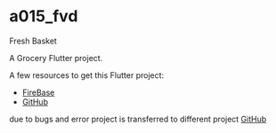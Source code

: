 # a015_fvd

Fresh Basket

A Grocery Flutter project.

A few resources to get this  Flutter project:

- [FireBase](https://console.firebase.google.com/u/0/project/a015-fvd/overview/)
- [GitHub](https://github.com/RishabhSaini619/a015_fvd.git/)
  
due to bugs and error project is transferred to different project
[GitHub](https://github.com/RishabhSaini619/a015_fresh_basket.git/)